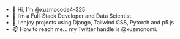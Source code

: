 - 👋 Hi, I’m @xuzmocode4-325
- 👀 I’m a Full-Stack Developer and Data Scientist. 
- 💞️ I enjoy projects using Django, Tailwind CSS, Pytorch and p5.js
- 📫 How to reach me... my Twitter handle is @xuzmonomi.

<!---
xuzmocode4-325/xuzmocode4-325 is a ✨ special ✨ repository because its `README.md` (this file) appears on your GitHub profile.
You can click the Preview link to take a look at your changes.
--->
